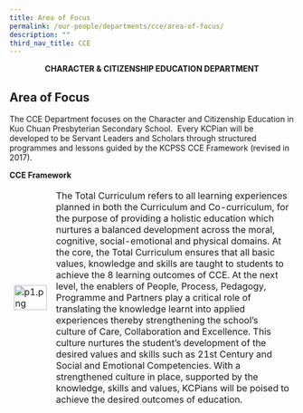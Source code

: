 ```yaml
---
title: Area of Focus
permalink: /our-people/departments/cce/area-of-focus/
description: ""
third_nav_title: CCE
---
```

**<center>CHARACTER &amp; CITIZENSHIP EDUCATION DEPARTMENT</center>**

## Area of Focus


The CCE Department focuses on the Character and Citizenship Education in Kuo Chuan Presbyterian Secondary School.&nbsp; Every KCPian will be developed to be Servant Leaders and Scholars through structured programmes and lessons guided by the KCPSS CCE Framework (revised in 2017).

**CCE Framework**

<table>
<thead>
  <tr>
    <td><img src="https://kuochuanpresbyteriansec.moe.edu.sg/qql/slot/u177/Departments/Character%20and%20Citizenship%20Education/CCE/p1.png" alt="p1.png" style="width:100%"></td>
    <td>The Total Curriculum refers to all learning experiences planned in both the Curriculum and Co-curriculum, for the purpose of providing a holistic education which nurtures a balanced development across the moral, cognitive, social-emotional and physical domains. At the core, the Total Curriculum ensures that all basic values, knowledge and skills are taught to students to achieve the 8 learning outcomes of CCE. At the next level, the enablers of People, Process, Pedagogy, Programme and Partners play a critical role of translating the knowledge learnt into applied experiences thereby strengthening the school’s culture of Care, Collaboration and Excellence. This culture nurtures the student’s development of the desired values and skills such as 21st Century and Social and Emotional Competencies. With a strengthened culture in place, supported by the knowledge, skills and values, KCPians will be poised to achieve the desired outcomes of education.</td>
  </tr>
</thead>
</table>